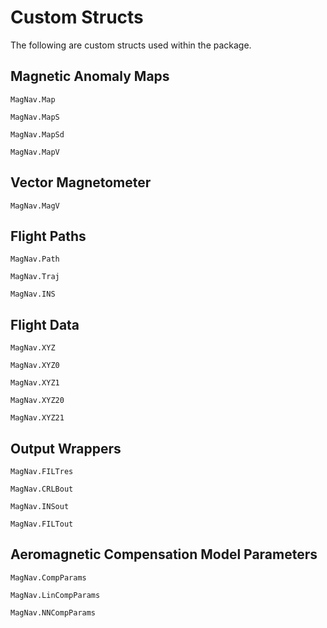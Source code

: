 # Custom Structs

The following are custom structs used within the package.

## Magnetic Anomaly Maps
```@docs
MagNav.Map
```

```@docs
MagNav.MapS
```

```@docs
MagNav.MapSd
```

```@docs
MagNav.MapV
```

## Vector Magnetometer
```@docs
MagNav.MagV
```

## Flight Paths
```@docs
MagNav.Path
```

```@docs
MagNav.Traj
```

```@docs
MagNav.INS
```

## Flight Data
```@docs
MagNav.XYZ
```

```@docs
MagNav.XYZ0
```

```@docs
MagNav.XYZ1
```

```@docs
MagNav.XYZ20
```

```@docs
MagNav.XYZ21
```

## Output Wrappers
```@docs
MagNav.FILTres
```

```@docs
MagNav.CRLBout
```

```@docs
MagNav.INSout
```

```@docs
MagNav.FILTout
```

## Aeromagnetic Compensation Model Parameters
```@docs
MagNav.CompParams
```

```@docs
MagNav.LinCompParams
```

```@docs
MagNav.NNCompParams
```

